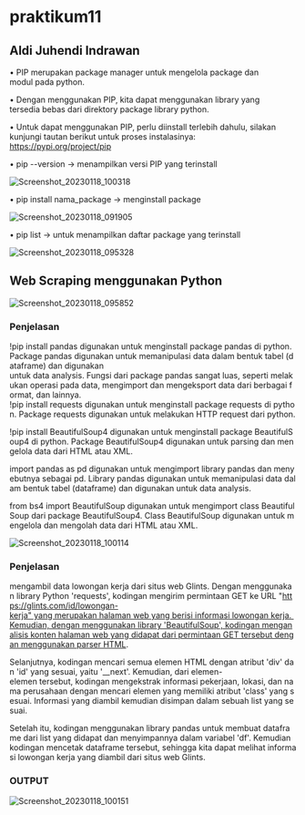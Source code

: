 # praktikum11 
## Aldi Juhendi Indrawan
• PIP merupakan package manager untuk mengelola package dan 
 modul pada python.  
  
 • Dengan menggunakan PIP, kita dapat menggunakan library yang 
 tersedia bebas dari direktory package library python.  
  
 • Untuk dapat menggunakan PIP, perlu diinstall terlebih dahulu, silakan 
 kunjungi tautan berikut untuk proses instalasinya: 
 https://pypi.org/project/pip 
  
 • pip --version -> menampilkan versi PIP yang terinstall 
  
 ![Screenshot_20230118_100318](https://user-images.githubusercontent.com/115678171/213074349-37c0487d-8293-4f2d-98db-19f659c7c154.png) 
  
 • pip install nama_package -> menginstall package 
  
 ![Screenshot_20230118_091905](https://user-images.githubusercontent.com/115678171/213074449-68c06d5b-b17d-408a-8125-be6cab9fc21d.png) 
  
 • pip list -> untuk menampilkan daftar package yang terinstall 
  
 ![Screenshot_20230118_095328](https://user-images.githubusercontent.com/115678171/213074496-3406f516-3b5d-4fdf-9c5d-657dbc41cdc2.png) 
  
## Web Scraping menggunakan Python 
  
 ![Screenshot_20230118_095852](https://user-images.githubusercontent.com/115678171/213074600-f9514eea-73f0-4b5e-b66a-ddeaa06dae0d.png) 
  
### Penjelasan 
 !pip install pandas digunakan untuk menginstall package pandas di python. Package pandas digunakan untuk memanipulasi data dalam bentuk tabel (dataframe) dan digunakan 
 untuk data analysis. Fungsi dari package pandas sangat luas, seperti melakukan operasi pada data, mengimport dan mengeksport data dari berbagai format, dan lainnya. 
 !pip install requests digunakan untuk menginstall package requests di python. Package requests digunakan untuk melakukan HTTP request dari python. 
  
 !pip install BeautifulSoup4 digunakan untuk menginstall package BeautifulSoup4 di python. Package BeautifulSoup4 digunakan untuk parsing dan mengelola data dari HTML atau XML. 
  
 import pandas as pd digunakan untuk mengimport library pandas dan menyebutnya sebagai pd. Library pandas digunakan untuk memanipulasi data dalam bentuk tabel (dataframe) dan digunakan untuk data analysis. 
  
 from bs4 import BeautifulSoup digunakan untuk mengimport class BeautifulSoup dari package BeautifulSoup4. Class BeautifulSoup digunakan untuk mengelola dan mengolah data dari HTML atau XML. 
  
 ![Screenshot_20230118_100114](https://user-images.githubusercontent.com/115678171/213074718-db0478b4-4d12-455e-95a1-6d22359a441d.png) 
  
### Penjelasan 
 mengambil data lowongan kerja dari situs web Glints. Dengan menggunakan library Python 'requests', kodingan mengirim permintaan GET ke URL "https://glints.com/id/lowongan-kerja" yang merupakan halaman web yang berisi informasi lowongan kerja. Kemudian, dengan menggunakan library 'BeautifulSoup', kodingan menganalisis konten halaman web yang didapat dari permintaan GET tersebut dengan menggunakan parser HTML. 
  
 Selanjutnya, kodingan mencari semua elemen HTML dengan atribut 'div' dan 'id' yang sesuai, yaitu '__next'. Kemudian, dari elemen-elemen tersebut, kodingan mengekstrak informasi pekerjaan, lokasi, dan nama perusahaan dengan mencari elemen yang memiliki atribut 'class' yang sesuai. Informasi yang diambil kemudian disimpan dalam sebuah list yang sesuai. 
  
 Setelah itu, kodingan menggunakan library pandas untuk membuat dataframe dari list yang didapat dan menyimpannya dalam variabel 'df'. Kemudian kodingan mencetak dataframe tersebut, sehingga kita dapat melihat informasi lowongan kerja yang diambil dari situs web Glints. 
  
### OUTPUT  
 ![Screenshot_20230118_100151](https://user-images.githubusercontent.com/115678171/213074943-21be4292-59d7-47cc-8484-43552aff01a8.png)
